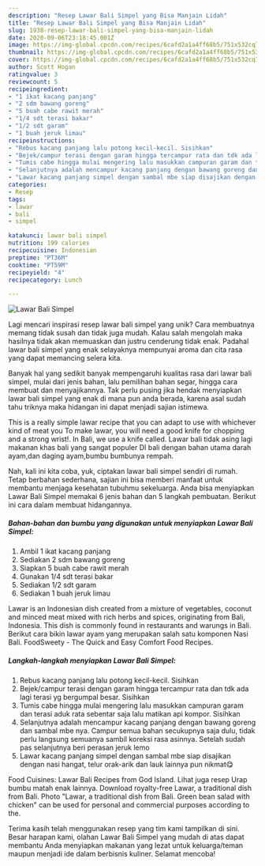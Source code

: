 ```yaml
---
description: "Resep Lawar Bali Simpel yang Bisa Manjain Lidah"
title: "Resep Lawar Bali Simpel yang Bisa Manjain Lidah"
slug: 1938-resep-lawar-bali-simpel-yang-bisa-manjain-lidah
date: 2020-09-06T23:18:45.001Z
image: https://img-global.cpcdn.com/recipes/6cafd2a1a4ff68b5/751x532cq70/lawar-bali-simpel-foto-resep-utama.jpg
thumbnail: https://img-global.cpcdn.com/recipes/6cafd2a1a4ff68b5/751x532cq70/lawar-bali-simpel-foto-resep-utama.jpg
cover: https://img-global.cpcdn.com/recipes/6cafd2a1a4ff68b5/751x532cq70/lawar-bali-simpel-foto-resep-utama.jpg
author: Scott Hogan
ratingvalue: 3
reviewcount: 5
recipeingredient:
- "1 ikat kacang panjang"
- "2 sdm bawang goreng"
- "5 buah cabe rawit merah"
- "1/4 sdt terasi bakar"
- "1/2 sdt garam"
- "1 buah jeruk limau"
recipeinstructions:
- "Rebus kacang panjang lalu potong kecil-kecil. Sisihkan"
- "Bejek/campur terasi dengan garam hingga tercampur rata dan tdk ada lagi terasi yg bergumpal besar. Sisihkan"
- "Tumis cabe hingga mulai mengering lalu masukkan campuran garam dan terasi aduk rata sebentar saja lalu matikan api kompor. Sisihkan"
- "Selanjutnya adalah mencampur kacang panjang dengan bawang goreng dan sambal mbe nya. Campur semua bahan secukupnya saja dulu, tidak perlu langsung semuanya sambil koreksi rasa asinnya. Setelah sudah pas selanjutnya beri perasan jeruk lemo"
- "Lawar kacang panjang simpel dengan sambal mbe siap disajikan dengan nasi hangat, telur orak-arik dan lauk lainnya pun nikmat😋"
categories:
- Resep
tags:
- lawar
- bali
- simpel

katakunci: lawar bali simpel 
nutrition: 199 calories
recipecuisine: Indonesian
preptime: "PT36M"
cooktime: "PT59M"
recipeyield: "4"
recipecategory: Lunch

---
```



![Lawar Bali Simpel](https://img-global.cpcdn.com/recipes/6cafd2a1a4ff68b5/751x532cq70/lawar-bali-simpel-foto-resep-utama.jpg)

Lagi mencari inspirasi resep lawar bali simpel yang unik? Cara membuatnya memang tidak susah dan tidak juga mudah. Kalau salah mengolah maka hasilnya tidak akan memuaskan dan justru cenderung tidak enak. Padahal lawar bali simpel yang enak selayaknya mempunyai aroma dan cita rasa yang dapat memancing selera kita.

Banyak hal yang sedikit banyak mempengaruhi kualitas rasa dari lawar bali simpel, mulai dari jenis bahan, lalu pemilihan bahan segar, hingga cara membuat dan menyajikannya. Tak perlu pusing jika hendak menyiapkan lawar bali simpel yang enak di mana pun anda berada, karena asal sudah tahu triknya maka hidangan ini dapat menjadi sajian istimewa.

This is a really simple lawar recipe that you can adapt to use with whichever kind of meat you To make lawar, you will need a good knife for chopping and a strong wrist!. In Bali, we use a knife called. Lawar bali tidak asing lagi makanan khas bali yang sangat populer DI bali dengan bahan utama darah ayam,dan daging ayam,bumbu bumbunya rempah.


Nah, kali ini kita coba, yuk, ciptakan lawar bali simpel sendiri di rumah. Tetap berbahan sederhana, sajian ini bisa memberi manfaat untuk membantu menjaga kesehatan tubuhmu sekeluarga. Anda bisa menyiapkan Lawar Bali Simpel memakai 6 jenis bahan dan 5 langkah pembuatan. Berikut ini cara dalam membuat hidangannya.

<!--inarticleads1-->

##### Bahan-bahan dan bumbu yang digunakan untuk menyiapkan Lawar Bali Simpel:

1. Ambil 1 ikat kacang panjang
1. Sediakan 2 sdm bawang goreng
1. Siapkan 5 buah cabe rawit merah
1. Gunakan 1/4 sdt terasi bakar
1. Sediakan 1/2 sdt garam
1. Sediakan 1 buah jeruk limau


Lawar is an Indonesian dish created from a mixture of vegetables, coconut and minced meat mixed with rich herbs and spices, originating from Bali, Indonesia. This dish is commonly found in restaurants and warungs in Bali. Berikut cara bikin lawar ayam yang merupakan salah satu komponen Nasi Bali. FoodSweety - The Quick and Easy Comfort Food Recipes. 

<!--inarticleads2-->

##### Langkah-langkah menyiapkan Lawar Bali Simpel:

1. Rebus kacang panjang lalu potong kecil-kecil. Sisihkan
1. Bejek/campur terasi dengan garam hingga tercampur rata dan tdk ada lagi terasi yg bergumpal besar. Sisihkan
1. Tumis cabe hingga mulai mengering lalu masukkan campuran garam dan terasi aduk rata sebentar saja lalu matikan api kompor. Sisihkan
1. Selanjutnya adalah mencampur kacang panjang dengan bawang goreng dan sambal mbe nya. Campur semua bahan secukupnya saja dulu, tidak perlu langsung semuanya sambil koreksi rasa asinnya. Setelah sudah pas selanjutnya beri perasan jeruk lemo
1. Lawar kacang panjang simpel dengan sambal mbe siap disajikan dengan nasi hangat, telur orak-arik dan lauk lainnya pun nikmat😋


Food Cuisines: Lawar Bali Recipes from God Island. Lihat juga resep Urap bumbu matah enak lainnya. Download royalty-free Lawar, a traditional dish from Bali. Photo &#34;Lawar, a traditional dish from Bali. Green bean salad with chicken&#34; can be used for personal and commercial purposes according to the. 

Terima kasih telah menggunakan resep yang tim kami tampilkan di sini. Besar harapan kami, olahan Lawar Bali Simpel yang mudah di atas dapat membantu Anda menyiapkan makanan yang lezat untuk keluarga/teman maupun menjadi ide dalam berbisnis kuliner. Selamat mencoba!
